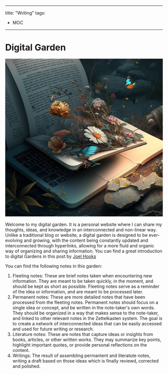 

---
title: "Writing"
tags:
- MOC
---

# Digital Garden

![digital_garden_midjouney](attachments/digital_garden_midjouney.png)

Welcome to my digital garden. It is a personal website where I can share my thoughts, ideas, and knowledge in an interconnected and non-linear way. Unlike a traditional blog or website, a digital garden is designed to be ever-evolving and growing, with the content being constantly updated and interconnected through hyperlinks, allowing for a more fluid and organic way of organizing and sharing information. You can find a great introduction to digital Gardens in this post by [Joel Hooks](https://joelhooks.com/digital-garden)

You can find the following notes in this garden:
1. Fleeting notes: These are brief notes taken when encountering new information. They are meant to be taken quickly, in the moment, and should be kept as short as possible. Fleeting notes serve as a reminder of the idea or information, and are meant to be processed later.
2. Permanent notes: These are more detailed notes that have been processed from the fleeting notes. Permanent notes should focus on a single idea or concept, and be written in the note-taker's own words. They should be organized in a way that makes sense to the note-taker, and linked to other relevant notes in the Zettelkasten system. The goal is to create a network of interconnected ideas that can be easily accessed and used for future writing or research.
3. Literature notes: These are notes that capture ideas or insights from books, articles, or other written works. They may summarize key points, highlight important quotes, or provide personal reflections on the content.
4.  Writings: The result of assembling permantent and literatute notes, writing a draft based on those ideas which is finally reviewd, corrected and polished.